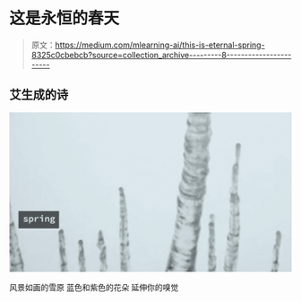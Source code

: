 # 这是永恒的春天

> 原文：<https://medium.com/mlearning-ai/this-is-eternal-spring-8325c0cbebcb?source=collection_archive---------8----------------------->

## 艾生成的诗

![](img/10f81bf2392c14bd651a5be3fe3a5c4b.png)

风景如画的雪原
蓝色和紫色的花朵
延伸你的嗅觉
